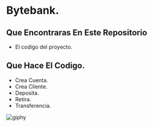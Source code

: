 <h1>Bytebank. </h1>

<h2> Que Encontraras En Este Repositorio </h2>

- El codigo del proyecto.

<h2> Que Hace El Codigo. </h2>

- Crea Cuenta.
- Crea Cliente.
- Deposita.
- Retira.
- Transferencia.
  
![giphy](https://github.com/jorge040/Alura-Oracle-One/assets/46494068/2d518b00-aa40-4339-bb6f-d2a59ac2aa52)

